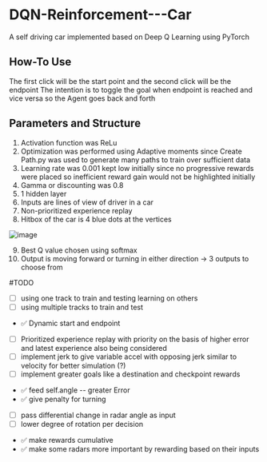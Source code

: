# DQN-Reinforcement---Car
A self driving car implemented based on Deep Q Learning using PyTorch

## How-To Use
The first click will be the start point and the second click will be the endpoint
The intention is to toggle the goal when endpoint is reached and vice versa so the Agent goes back and forth

## Parameters and Structure
1. Activation function was ReLu
2. Optimization was performed using Adaptive moments since Create Path.py was used to generate many paths to train over sufficient data
3. Learning rate was 0.001 kept low initially since no progressive rewards were placed so inefficient reward gain would not be highlighted initially
4. Gamma or discounting was 0.8
5. 1 hidden layer
6. Inputs are lines of view of driver in a car
7. Non-prioritized experience replay
8. Hitbox of the car is 4 blue dots at the vertices



![image](https://github.com/Saahir999/DQN-Reinforcement---Car/assets/77979559/a83a2983-d972-477d-9639-a0958d4b4c95)



9. Best Q value chosen using softmax
10. Output is moving forward or turning in either direction -> 3 outputs to choose from

#TODO
 - [ ] using one track to train and testing learning on others
 - [ ] using multiple tracks to train and test
 - ✅ Dynamic start and endpoint
 - [ ] Prioritized experience replay with priority on the basis of higher error and latest experience also being considered
 - [ ] implement jerk to give variable accel with opposing jerk similar to velocity for better simulation (?)
 - [ ] implement greater goals like a destination and checkpoint rewards
 - ✅ feed self.angle -- greater Error
 - ✅ give penalty for turning 
 - [ ] pass differential change in radar angle as input
 - [ ] lower degree of rotation per decision
 - ✅ make rewards cumulative
 - ✅ make some radars more important by rewarding based on their inputs
